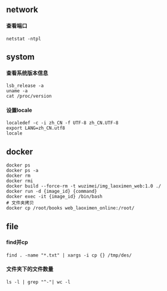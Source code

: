 ## network
#### 查看端口
```
netstat -ntpl
```

## systom
#### 查看系统版本信息
```
lsb_release -a
uname -a
cat /proc/version
```

#### 设置locale
```
localedef -c -i zh_CN -f UTF-8 zh_CN.UTF-8
export LANG=zh_CN.utf8
locale
```

## docker
```
docker ps
docker ps -a
docker rm
docker rmi
docker build --force-rm -t wuzimei/img_laoximen_web:1.0 ./
docker run -d {image_id} {command}
docker exec -it {image_id} /bin/bash
# 文件夹拷贝
docker cp /root/books web_laoximen_online:/root/
```

## file
#### find并cp
```
find . -name "*.txt" | xargs -i cp {} /tmp/des/
```

#### 文件夹下的文件数量
```
ls -l | grep "^-"| wc -l
```
